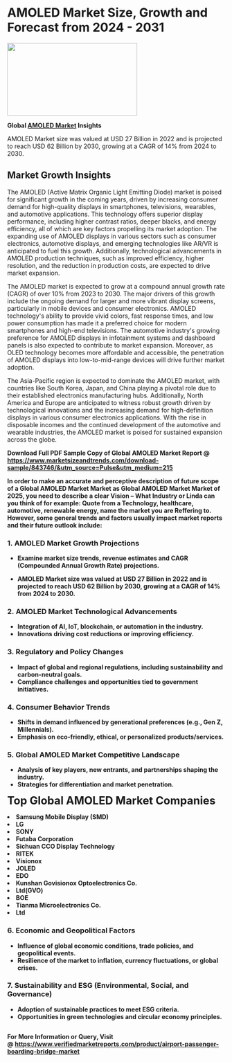 <H1>AMOLED Market Size, Growth and Forecast from 2024 - 2031</H1><img class="aligncenter size-medium wp-image-584254" src="https://thirdeyenews.in/wp-content/uploads/2024/09/Global-Market-Research-300x168.jpeg" alt="" width="300" height="168" /><p><strong>Global&nbsp;<a href="https://www.marketsizeandtrends.com/download-sample/843746/&amp;utm_source=Pulse&amp;utm_medium=215">AMOLED Market</a> Insights</strong></p><p>AMOLED Market size was valued at USD 27 Billion in 2022 and is projected to reach USD 62 Billion by 2030, growing at a CAGR of 14% from 2024 to 2030.</p><p><h2>Market Growth Insights</h2> <p>The AMOLED (Active Matrix Organic Light Emitting Diode) market is poised for significant growth in the coming years, driven by increasing consumer demand for high-quality displays in smartphones, televisions, wearables, and automotive applications. This technology offers superior display performance, including higher contrast ratios, deeper blacks, and energy efficiency, all of which are key factors propelling its market adoption. The expanding use of AMOLED displays in various sectors such as consumer electronics, automotive displays, and emerging technologies like AR/VR is anticipated to fuel this growth. Additionally, technological advancements in AMOLED production techniques, such as improved efficiency, higher resolution, and the reduction in production costs, are expected to drive market expansion.</p> <p><strong></strong></p> <p>The AMOLED market is expected to grow at a compound annual growth rate (CAGR) of over 10% from 2023 to 2030. The major drivers of this growth include the ongoing demand for larger and more vibrant display screens, particularly in mobile devices and consumer electronics. AMOLED technology's ability to provide vivid colors, fast response times, and low power consumption has made it a preferred choice for modern smartphones and high-end televisions. The automotive industry's growing preference for AMOLED displays in infotainment systems and dashboard panels is also expected to contribute to market expansion. Moreover, as OLED technology becomes more affordable and accessible, the penetration of AMOLED displays into low-to-mid-range devices will drive further market adoption.</p> <p>The Asia-Pacific region is expected to dominate the AMOLED market, with countries like South Korea, Japan, and China playing a pivotal role due to their established electronics manufacturing hubs. Additionally, North America and Europe are anticipated to witness robust growth driven by technological innovations and the increasing demand for high-definition displays in various consumer electronics applications. With the rise in disposable incomes and the continued development of the automotive and wearable industries, the AMOLED market is poised for sustained expansion across the globe.</p> <p><strong></p><p><span class=""><strong>Download Full PDF Sample Copy of Global AMOLED Market Report</strong> @ <a href="https://www.marketsizeandtrends.com/download-sample/843746/&amp;utm_source=Pulse&amp;utm_medium=215" target="_blank">https://www.marketsizeandtrends.com/download-sample/843746/&amp;utm_source=Pulse&amp;utm_medium=215</a></span></p><p>In order to make an accurate and perceptive description of future scope of a Global&nbsp;AMOLED Market Market as Global&nbsp;AMOLED Market Market of 2025, you need to describe a clear Vision &ndash; What Industry or Linda can you think of for example: Quote from a Technology, healthcare, automotive, renewable energy, name the market you are Reffering to. However, some general trends and factors usually impact market reports and their future outlook include:</p><h3>1.&nbsp;<strong>AMOLED Market Growth Projections</strong></h3><ul><li>Examine market size trends, revenue estimates and CAGR (Compounded Annual Growth Rate) projections.</li><li><p>AMOLED Market size was valued at USD 27 Billion in 2022 and is projected to reach USD 62 Billion by 2030, growing at a CAGR of 14% from 2024 to 2030.</p></li></ul><h3>2.&nbsp;<strong>AMOLED Market Technological Advancements</strong></h3><ul><li>Integration of AI, IoT, blockchain, or automation in the industry.</li><li>Innovations driving cost reductions or improving efficiency.</li></ul><h3>3.&nbsp;<strong>Regulatory and Policy Changes</strong></h3><ul><li>Impact of global and regional regulations, including sustainability and carbon-neutral goals.</li><li>Compliance challenges and opportunities tied to government initiatives.</li></ul><h3>4.&nbsp;<strong>Consumer Behavior Trends</strong></h3><ul><li>Shifts in demand influenced by generational preferences (e.g., Gen Z, Millennials).</li><li>Emphasis on eco-friendly, ethical, or personalized products/services.</li></ul><h3>5.&nbsp;<strong>Global AMOLED Market Competitive Landscape</strong></h3><ul><li>Analysis of key players, new entrants, and partnerships shaping the industry.</li><li>Strategies for differentiation and market penetration.</li></ul><p data-pm-slice="1 1 []"><span style="color: inherit; font-family: inherit; font-size: 25px;">Top Global AMOLED Market Companies</span></p><div class="" data-test-id=""><p><li>Samsung Mobile Display (SMD)</li><li> LG</li><li> SONY</li><li> Futaba Corporation</li><li> Sichuan CCO Display Technology</li><li> RITEK</li><li> Visionox</li><li> JOLED</li><li> EDO</li><li> Kunshan Govisionox Optoelectronics Co.</li><li> Ltd(GVO)</li><li> BOE</li><li> Tianma Microelectronics Co.</li><li> Ltd</li></p></div><h3>6.&nbsp;<strong>Economic and Geopolitical Factors</strong></h3><ul><li>Influence of global economic conditions, trade policies, and geopolitical events.</li><li>Resilience of the market to inflation, currency fluctuations, or global crises.</li></ul><h3>7.&nbsp;<strong>Sustainability and ESG (Environmental, Social, and Governance)</strong></h3><ul><li>Adoption of sustainable practices to meet ESG criteria.</li><li>Opportunities in green technologies and circular economy principles.</li></ul><h2><strong style="font-size: 14px;">For More Information or Query, Visit @&nbsp;</strong><a style="background-color: #ffffff; font-size: 14px;" href="https://www.marketsizeandtrends.com/report/amoled-market/" target="_blank">https://www.verifiedmarketreports.com/product/airport-passenger-boarding-bridge-market</a></h2>
